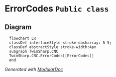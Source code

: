 # ErrorCodes `Public class`

## Diagram
```mermaid
  flowchart LR
  classDef interfaceStyle stroke-dasharray: 5 5;
  classDef abstractStyle stroke-width:4px
  subgraph TwinSharp.CNC
  TwinSharp.CNC.ErrorCodes[[ErrorCodes]]
  end
```

*Generated with* [*ModularDoc*](https://github.com/hailstorm75/ModularDoc)
